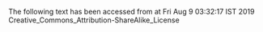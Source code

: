 The following text has been accessed from at Fri Aug 9 03:32:17 IST 2019
Creative_Commons_Attribution-ShareAlike_License

